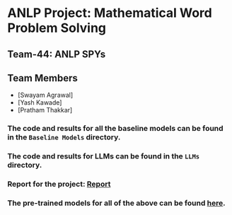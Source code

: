 # ANLP Project: Mathematical Word Problem Solving

## Team-44: ANLP SPYs

## Team Members
- [Swayam Agrawal]
- [Yash Kawade]
- [Pratham Thakkar]

### The code and results for all the baseline models can be found in the `Baseline Models` directory.

### The code and results for LLMs can be found in the `LLMs` directory.

### Report for the project: [Report](./final_report_team_44.pdf)

### The pre-trained models for all of the above can be found [here](https://drive.google.com/drive/folders/1eciPU5mak6DJTdNAZxl-m283GA38f4mm).